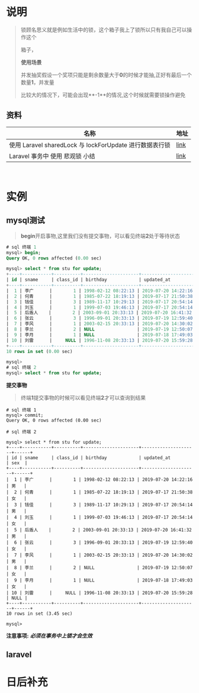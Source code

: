 #  说明

> 锁顾名思义就是例如生活中的锁，这个箱子我上了锁所以只有我自己可以操作这个
>
> 箱子，
>
> **使用场景**
>
> 并发抽奖假设一个奖项只能是剩余数量大于**0**的时候才能抽,正好有最后一个数量**1**，并发量
>
> 比较大的情况下，可能会出现**-1**的情况,这个时候就需要锁操作避免

## 资料

| 名称                                                    | 地址                                                         |
| ------------------------------------------------------- | ------------------------------------------------------------ |
| 使用 Laravel sharedLock 与 lockForUpdate 进行数据表行锁 | [link](https://www.sunzhongwei.com/using-laravel-sharedlock-and-lockforupdate-for-table-row-locks) |
| Laravel 事务中 使用 悲观锁 小结                         | [link](https://learnku.com/articles/36846)                   |

​	



# 实例

## mysql测试

>**begin**开启事物,这里我们没有提交事物，可以看见终端**2**处于等待状态

```sql
# sql 终端 1
mysql> begin;
Query OK, 0 rows affected (0.00 sec)

mysql> select * from stu for update;
+----+-----------+----------+---------------------+---------------------+------+
| id | sname     | class_id | birthday            | updated_at          | sex  |
+----+-----------+----------+---------------------+---------------------+------+
|  1 | 李广      |        1 | 1998-02-12 08:22:13 | 2019-07-20 14:22:16 | 男   |
|  2 | 何青      |        1 | 1985-07-22 18:19:13 | 2019-07-17 21:50:38 | 女   |
|  3 | 钱佳      |        3 | 1989-11-17 10:29:13 | 2019-07-17 20:54:14 | 男   |
|  4 | 刘玉      |        1 | 1999-07-03 19:46:13 | 2019-07-17 20:54:14 | 女   |
|  5 | 后盾人    |        2 | 2003-09-01 20:33:13 | 2019-07-20 16:41:32 | 男   |
|  6 | 张云      |        3 | 1996-09-01 20:33:13 | 2019-07-19 12:59:40 | 女   |
|  7 | 李风      |        1 | 2003-02-15 20:33:13 | 2019-07-20 14:30:02 | 男   |
|  8 | 李兰      |        2 | NULL                | 2019-07-19 12:50:07 | 女   |
|  9 | 李月      |        1 | NULL                | 2019-07-18 17:49:03 | 女   |
| 10 | 刘雷      |     NULL | 1996-11-08 20:33:13 | 2019-07-20 15:59:28 | NULL |
+----+-----------+----------+---------------------+---------------------+------+
10 rows in set (0.00 sec)

mysql> 
# sql 终端 2 
mysql> select * from stu for update;  

```

**提交事物**

> 终端**1**提交事物的时候可以看见终端**2**才可以查询到结果

```shell
# sql 终端 1
mysql> commit;
Query OK, 0 rows affected (0.00 sec)

# sql 终端 2

mysql> select * from stu for update;
+----+-----------+----------+---------------------+---------------------+------+
| id | sname     | class_id | birthday            | updated_at          | sex  |
+----+-----------+----------+---------------------+---------------------+------+
|  1 | 李广      |        1 | 1998-02-12 08:22:13 | 2019-07-20 14:22:16 | 男   |
|  2 | 何青      |        1 | 1985-07-22 18:19:13 | 2019-07-17 21:50:38 | 女   |
|  3 | 钱佳      |        3 | 1989-11-17 10:29:13 | 2019-07-17 20:54:14 | 男   |
|  4 | 刘玉      |        1 | 1999-07-03 19:46:13 | 2019-07-17 20:54:14 | 女   |
|  5 | 后盾人    |        2 | 2003-09-01 20:33:13 | 2019-07-20 16:41:32 | 男   |
|  6 | 张云      |        3 | 1996-09-01 20:33:13 | 2019-07-19 12:59:40 | 女   |
|  7 | 李风      |        1 | 2003-02-15 20:33:13 | 2019-07-20 14:30:02 | 男   |
|  8 | 李兰      |        2 | NULL                | 2019-07-19 12:50:07 | 女   |
|  9 | 李月      |        1 | NULL                | 2019-07-18 17:49:03 | 女   |
| 10 | 刘雷      |     NULL | 1996-11-08 20:33:13 | 2019-07-20 15:59:28 | NULL |
+----+-----------+----------+---------------------+---------------------+------+
10 rows in set (3.45 sec)

mysql> 
```

**注意事项:** ***必须在事务中上锁才会生效***



## laravel

# 日后补充